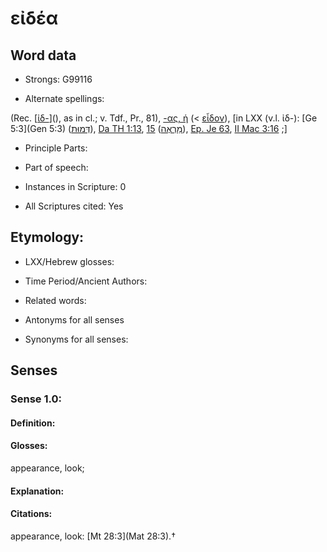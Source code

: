 # εἰδέα

<!-- Status: S2=NeedsEdits -->
<!-- Lexica used for edits:   -->

## Word data

* Strongs: G99116

* Alternate spellings:

(Rec. [[ἰδ-]()](), as in cl.; v. Tdf., Pr., 81), [-ας, ἡ]() (< [εἶδον]()), [in  LXX (v.l. ἰδ-): [Ge 5:3](Gen 5:3) ([דְּמוּת](//en-uhl/H1823)), [Da TH 1:13](DanGr.1.13), [15](DanGr.1.15) ([מַרְאֶה](//en-uhl/H4758)), [Ep. Je 63](EpJer.1.63), [II Mac 3:16](2Macc.3.16) ;] 

* Principle Parts: 


* Part of speech: 


* Instances in Scripture: 0

* All Scriptures cited: Yes

## Etymology: 


* LXX/Hebrew glosses: 


* Time Period/Ancient Authors: 


* Related words: 

* Antonyms for all senses

* Synonyms for all senses: 


## Senses 


### Sense  1.0: 

#### Definition: 

#### Glosses: 

appearance, look; 

#### Explanation: 


#### Citations: 

appearance, look: [Mt 28:3](Mat 28:3).†
